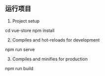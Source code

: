 ## 运行项目

1. Project setup

cd vue-store
npm install

2. Compiles and hot-reloads for development

npm run serve

3. Compiles and minifies for production

npm run build
```
